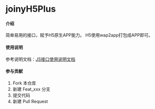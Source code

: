 # joinyH5Plus

#### 介绍
简单易用的接口，赋予H5原生APP能力。
H5使用wap2app打包成APP即可。


#### 使用说明

参考说明文档：<a href="https://joker.joiny.cn/doc/index.html" target="_blank">JS接口使用说明文档</a>


#### 参与贡献

1. Fork 本仓库
2. 新建 Feat_xxx 分支
3. 提交代码
4. 新建 Pull Request
